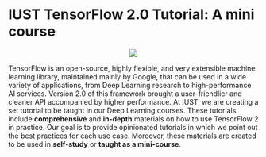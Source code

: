 # IUST TensorFlow 2.0 Tutorial: A mini course

<p align="center">
  <img src="https://raw.githubusercontent.com/iust-deep-learning/tensorflow-2-tutorial/master/resources/tf_tut_logo.jpg" />
</p>

TensorFlow is an open-source, highly flexible, and very extensible machine learning library, maintained mainly by Google, that can be used in a wide variety of applications, from Deep Learning research to high-performance AI services. Version 2.0 of this framework brought a user-friendlier and cleaner API accompanied by higher performance. At IUST, we are creating a set tutorial to be taught in our Deep Learning courses. These tutorials include **comprehensive** and **in-depth** materials on how to use TensorFlow 2 in practice. Our goal is to provide opinionated tutorials in which we point out the best practices for each use case. Moreover, these materials are created to be used in **self-study** or **taught as a mini-course**.
